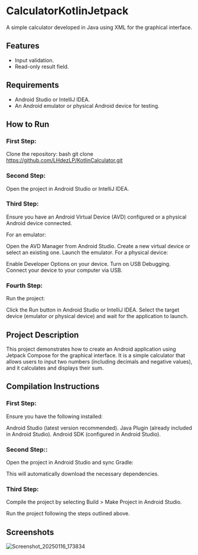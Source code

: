 # CalculatorKotlinJetpack

A simple calculator developed in Java using XML for the graphical interface.

## Features
- Input validation.
- Read-only result field.

## Requirements
- Android Studio or IntelliJ IDEA.
- An Android emulator or physical Android device for testing.

## How to Run

### First Step:
Clone the repository:
bash
git clone https://github.com/LHdezLP/KotlinCalculator.git

### Second Step:
Open the project in Android Studio or IntelliJ IDEA.

### Third Step:
Ensure you have an Android Virtual Device (AVD) configured or a physical Android device connected.

For an emulator:

Open the AVD Manager from Android Studio.
Create a new virtual device or select an existing one.
Launch the emulator.
For a physical device:

Enable Developer Options on your device.
Turn on USB Debugging.
Connect your device to your computer via USB.

### Fourth Step:
Run the project:

Click the Run button in Android Studio or IntelliJ IDEA.
Select the target device (emulator or physical device) and wait for the application to launch.

## Project Description
This project demonstrates how to create an Android application using Jetpack Compose for the graphical interface. It is a simple calculator that allows users to input two numbers (including decimals and negative values), and it calculates and displays their sum.

## Compilation Instructions
### First Step:
Ensure you have the following installed:

Android Studio (latest version recommended).
Java Plugin (already included in Android Studio).
Android SDK (configured in Android Studio).

### Second Step::
Open the project in Android Studio and sync Gradle:

This will automatically download the necessary dependencies.

### Third Step:
Compile the project by selecting Build > Make Project in Android Studio.

Run the project following the steps outlined above.

## Screenshots

![Screenshot_20250116_173834](https://github.com/user-attachments/assets/f130f247-1744-449b-9ba9-a1fabdf7066b)
